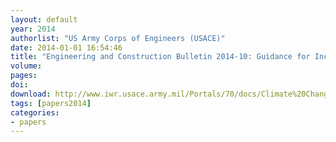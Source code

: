 ```yaml
---
layout: default
year: 2014
authorlist: "US Army Corps of Engineers (USACE)"
date: 2014-01-01 16:54:46
title: "Engineering and Construction Bulletin 2014-10: Guidance for Incorporating Climate Change Impacts to Inland Hydrology in Civil Works Studies, Designs, and Projects"
volume: 
pages:
doi: 
download: http://www.iwr.usace.army.mil/Portals/70/docs/Climate%20Change/ecb_2014_10.pdf
tags: [papers2014]
categories:
- papers
---
```


